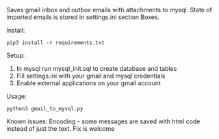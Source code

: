 Saves gmail inbox and outbox emails with attachments to mysql.
State of imported emails is stored in settings.ini section Boxes.

Install:

`pip3 install -r requirements.txt`

Setup:

1. In mysql run mysql_init.sql to create database and tables
2. Fill settings.ini with your gmail and mysql credentials
3. Enable external applications on your gmail account


Usage:

`python3 gmail_to_mysql.py`


Known issues:
Encoding - some messages are saved with html code instead of just the text. Fix is welcome
